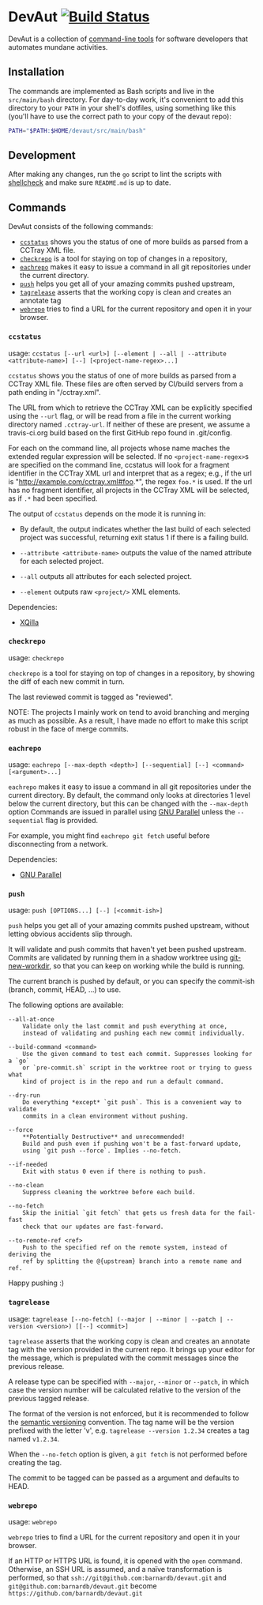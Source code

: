 DevAut  [![Build Status](https://travis-ci.org/barnardb/devaut.svg?branch=master)](https://travis-ci.org/barnardb/devaut)
======

DevAut is a collection of [command-line tools](#commands) for software
developers that automates mundane activities.


Installation
------------

The commands are implemented as Bash scripts and live in the `src/main/bash` directory.
For day-to-day work, it's convenient to add this directory to your `PATH`
in your shell's dotfiles, using something like this
(you'll have to use the correct path to your copy of the devaut repo):

```sh
PATH="$PATH:$HOME/devaut/src/main/bash"
```


Development
-----------

After making any changes, run the `go` script to lint the scripts with
[shellcheck] and make sure `README.md` is up to date.

[shellcheck]: https://github.com/koalaman/shellcheck


Commands
--------

DevAut consists of the following commands:

<!-- !START RAW! find src/main/bash -type f -perm -u+x -exec ./build/generate-command-markdown.sh toc {} ';' -->

- [`ccstatus`](#ccstatus) shows you the status of one of more builds as parsed from a CCTray XML file.
- [`checkrepo`](#checkrepo) is a tool for staying on top of changes in a repository,
- [`eachrepo`](#eachrepo) makes it easy to issue a command in all git repositories under the current directory.
- [`push`](#push) helps you get all of your amazing commits pushed upstream,
- [`tagrelease`](#tagrelease) asserts that the working copy is clean and creates an annotate tag
- [`webrepo`](#webrepo) tries to find a URL for the current repository and open it in your browser.

<!-- !END RAW! -->

<!-- !START RAW! find src/main/bash -type f -perm -u+x -exec ./build/generate-command-markdown.sh help {} ';' -->


### `ccstatus`

usage: `ccstatus [--url <url>] [--element | --all | --attribute <attribute-name>] [--] [<project-name-regex>...]`

`ccstatus` shows you the status of one of more builds as parsed from a CCTray XML file.
These files are often served by CI/build servers from a path ending in "/cctray.xml".

The URL from which to retrieve the CCTray XML can be explicitly specified using the `--url` flag,
or will be read from a file in the current working directory named `.cctray-url`.
If neither of these are present,
we assume a travis-ci.org build based on the first GitHub repo found in .git/config.

For each <project-name-regex> on the command line,
all projects whose name maches the extended regular expression will be selected.
If no `<project-name-regex>`s are specified on the command line,
ccstatus will look for a fragment identifier in the CCTray XML url and interpret that as a regex;
e.g., if the url is "http://example.com/cctray.xml#foo.*",
the regex `foo.*` is used.
If the url has no fragment identifier,
all projects in the CCTray XML will be selected,
as if `.*` had been specified.

The output of `ccstatus` depends on the mode it is running in:

* By default, the output indicates whether the last build of each selected project was successful,
  returning exit status 1 if there is a failing build.

* `--attribute <attribute-name>` outputs the value of the named attribute for each selected project.

* `--all` outputs all attributes for each selected project.

* `--element` outputs raw `<project/>` XML elements.

Dependencies:

* [XQilla](http://xqilla.sourceforge.net/HomePage)


### `checkrepo`

usage: `checkrepo`

`checkrepo` is a tool for staying on top of changes in a repository,
by showing the diff of each new commit in turn.

The last reviewed commit is tagged as "reviewed".

NOTE: The projects I mainly work on tend to avoid branching and merging as much as possible.
As a result, I have made no effort to make this script robust in the face of merge commits.


### `eachrepo`

usage: `eachrepo [--max-depth <depth>] [--sequential] [--] <command> [<argument>...]`

`eachrepo` makes it easy to issue a command in all git repositories under the current directory.
By default, the command only looks at directories 1 level below the current directory,
but this can be changed with the `--max-depth` option
Commands are issued in parallel using [GNU Parallel] unless the `--sequential` flag is provided.

For example, you might find `eachrepo git fetch` useful before disconnecting from a network.

Dependencies:

* [GNU Parallel]

[GNU Parallel]: http://www.gnu.org/software/parallel/


### `push`

usage: `push [OPTIONS...] [--] [<commit-ish>]`

`push` helps you get all of your amazing commits pushed upstream,
without letting obvious accidents slip through.

It will validate and push commits that haven't yet been pushed upstream.
Commits are validated by running them in a shadow worktree using [git-new-workdir],
so that you can keep on working while the build is running.

[git-new-workdir]: https://github.com/git/git/blob/master/contrib/workdir/git-new-workdir

The current branch is pushed by default, or you can specify the commit-ish
(branch, commit, HEAD, …) to use.

The following options are available:

    --all-at-once
        Validate only the last commit and push everything at once,
        instead of validating and pushing each new commit individually.

    --build-command <command>
        Use the given command to test each commit. Suppresses looking for a `go`
        or `pre-commit.sh` script in the worktree root or trying to guess what
        kind of project is in the repo and run a default command.

    --dry-run
        Do everything *except* `git push`. This is a convenient way to validate
        commits in a clean environment without pushing.

    --force
        **Potentially Destructive** and unrecommended!
        Build and push even if pushing won't be a fast-forward update,
        using `git push --force`. Implies --no-fetch.

    --if-needed
        Exit with status 0 even if there is nothing to push.

    --no-clean
        Suppress cleaning the worktree before each build.

    --no-fetch
        Skip the initial `git fetch` that gets us fresh data for the fail-fast
        check that our updates are fast-forward.

    --to-remote-ref <ref>
        Push to the specified ref on the remote system, instead of deriving the
        ref by splitting the @{upstream} branch into a remote name and ref.

Happy pushing :)


### `tagrelease`

usage: `tagrelease [--no-fetch] (--major | --minor | --patch | --version <version>) [[--] <commit>]`

`tagrelease` asserts that the working copy is clean and creates an annotate tag
with the version provided in the current repo. It brings up your editor for the
message, which is prepulated with the commit messages since the previous
release.

A release type can be specified with `--major`, `--minor` or `--patch`,
in which case the version number will be calculated relative to the version of
the previous tagged release.

The format of the version is not enforced, but it is recommended to follow the
[semantic versioning][semver] convention. The tag name will be the version
prefixed with the letter 'v', e.g. `tagrelease --version 1.2.34` creates a tag
named `v1.2.34`.

When the `--no-fetch` option is given, a `git fetch` is not performed before
creating the tag.

The commit to be tagged can be passed as a argument and defaults to HEAD.

[semver]: http://semver.org/



### `webrepo`

usage: `webrepo`

`webrepo` tries to find a URL for the current repository and open it in your browser.

If an HTTP or HTTPS URL is found, it is opened with the `open` command.
Otherwise, an SSH URL is assumed, and a naïve transformation is performed, so that
`ssh://git@github.com:barnardb/devaut.git` and `git@github.com:barnardb/devaut.git` become
`https://github.com/barnardb/devaut.git`


<!-- !END RAW! -->
